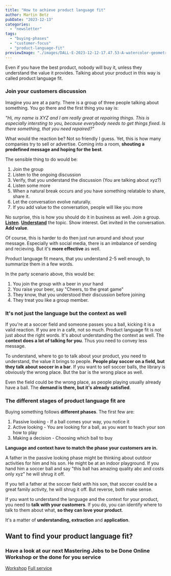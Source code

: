 ```yaml
---
title: "How to achieve product language fit"
author: Martin Betz
pubDate: "2023-12-13"
categories:
  - "newsletter"
tags:
  - "buying-phases"
  - "customer-focus"
  - "product-language-fit"
previewImage: "./images/DALL·E-2023-12-12-17.47.53-A-watercolor-geometric-style-illustration-of-a-businesswoman-whispering-something-into-the-ear-of-a-businessman-while-holding-a-small-present-in-one-.png"
---
```


Even if you have the best product, nobody will buy it, unless they understand the value it provides. Talking about your product in this way is called product language fit.

### Join your customers discussion

Imagine you are at a party. There is a group of three people talking about something. You go there and the first thing you say is:

_"Hi, my name is XYZ and I am really great at repairing things. This is especially intersting to you, because everybody needs to get things fixed. Is there something, that you need repaired?"_

What would the reaction be? Not so friendly I guess. Yet, this is how many companies try to sell or advertise. Coming into a room, **shouting a predefined message and hoping for the best**.

The sensible thing to do would be:

1. Join the group
2. Listen to the ongoing discussion
3. Verify, that you understand the discussion (You are talking about xyz?)
4. Listen some more
5. When a natural break occurs and you have something relatable to share, share it.
6. Let the conversation evolve naturally.
7. If you add value to the conversation, people will like you more

No surprise, this is how you should do it in business as well. Join a group. **[Listen](/blog/five-steps-to-ask-better-questions/)**. [**Understand**](/blog/structuring-unlearned-information/) the topic. Show interest. Get invited in the conversation. **Add value**.

Of course, this is harder to do then just run around and shout your message. Especially with social media, there is an imbalance of sending and recieving. But it's **more effective** as well.

Product language fit means, that you understand 2-5 well enough, to summarize them in a few words.

In the party scenario above, this would be:

1. You join the group with a beer in your hand
2. You raise your beer, say "Cheers, to the great game"
3. They know, that you understood their discussion before joining
4. They treat you like a group member.

### It's not just the language but the context as well

If you're at a soccer field and someone passes you a ball, kicking it is a valid reaction. If you are in a cafè, not so much. Product language fit is not just about the right words. It's about understanding the context as well. The **context does a lot of talking for you**. Thus you need to convey less message.

To understand, where to go to talk about your product, you need to understand, the value it brings to people. **People play soccer on a field, but they talk about soccer in a bar**. If you want to sell soccer balls, the library is obviously the wrong place. But the bar is the wrong place as well.

Even the field could be the wrong place, as people playing usually already have a ball. The **demand is there, but it's already satisfied**.

### The different stages of product language fit are

Buying something follows **different phases**. The first few are:

1. Passive looking - If a ball comes your way, you notice it
2. Active looking - You are looking for a ball, as you want to teach your son how to play
3. Making a decision - Choosing which ball to buy

**Language and context have to match the phase your customers are in.**

A father in the passive looking phase might be thinking about outdoor activities for him and his son. He might be at an indoor playground. If you hand him a soccer ball and say "this ball has amazing quality abc and costs only xyz" he will shrug it off.

If you tell a father at the soccer field with his son, that soccer could be a great family activity, he will shrug it off. But reverse, both make sense.

If you want to understand the language and the context for your product, you need to **talk with your customers**. If you do, you can identify where to talk to them about what, **so they can love your product**.

It's a matter of **understanding, extraction** and **application**.

## Want to find your product language fit?

### Have a look at our next Mastering Jobs to be Done Online Workshop or the done for you service

[Workshop](/services/mastering-jobs-to-be-done-online-workshop/) [Full service](/services/jobs-to-be-done-agency/)
